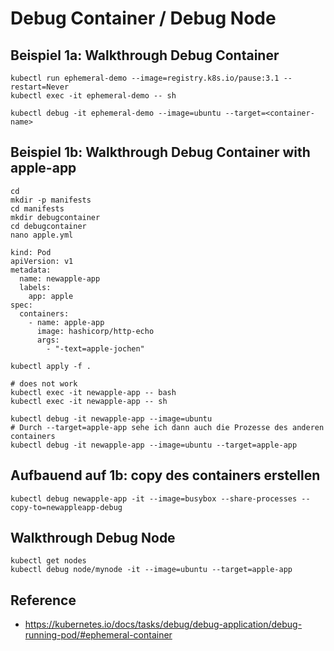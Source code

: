 # Debug Container / Debug Node 

## Beispiel 1a: Walkthrough  Debug Container 

```
kubectl run ephemeral-demo --image=registry.k8s.io/pause:3.1 --restart=Never
kubectl exec -it ephemeral-demo -- sh

kubectl debug -it ephemeral-demo --image=ubuntu --target=<container-name>

```

## Beispiel 1b: Walkthrough Debug Container with apple-app 

```
cd
mkdir -p manifests
cd manifests
mkdir debugcontainer
cd debugcontainer
nano apple.yml
```


```
kind: Pod
apiVersion: v1
metadata:
  name: newapple-app
  labels:
    app: apple
spec:
  containers:
    - name: apple-app
      image: hashicorp/http-echo
      args:
        - "-text=apple-jochen"
```

```
kubectl apply -f .
```

```
# does not work
kubectl exec -it newapple-app -- bash
kubectl exec -it newapple-app -- sh
```

```
kubectl debug -it newapple-app --image=ubuntu
# Durch --target=apple-app sehe ich dann auch die Prozesse des anderen containers
kubectl debug -it newapple-app --image=ubuntu --target=apple-app
```

## Aufbauend auf 1b: copy des containers erstellen 

```
kubectl debug newapple-app -it --image=busybox --share-processes --copy-to=newappleapp-debug
```

## Walkthrough Debug Node 

```
kubectl get nodes
kubectl debug node/mynode -it --image=ubuntu --target=apple-app
```



## Reference 

  * https://kubernetes.io/docs/tasks/debug/debug-application/debug-running-pod/#ephemeral-container
